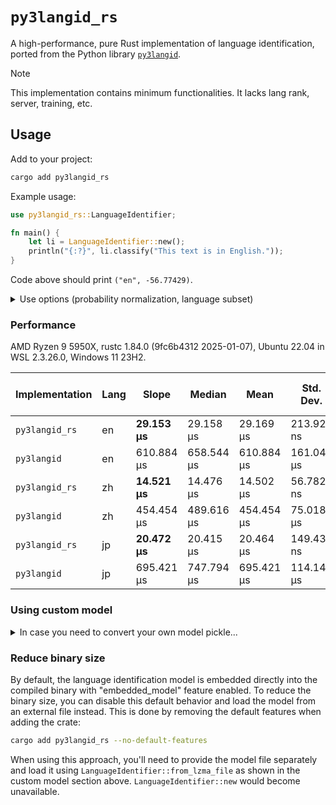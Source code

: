 # `py3langid_rs`

A high-performance, pure Rust implementation of language identification, ported from the Python library [`py3langid`](https://github.com/adbar/py3langid).

> [!NOTE]
> This implementation contains minimum functionalities. It lacks lang rank, server, training, etc.

## Usage

Add to your project:

```bash
cargo add py3langid_rs
```

Example usage:

```rust
use py3langid_rs::LanguageIdentifier; 

fn main() {
    let li = LanguageIdentifier::new();
    println("{:?}", li.classify("This text is in English."));
}
```

Code above should print `("en", -56.77429)`.


<details>
  <summary>Use options (probability normalization, language subset)</summary>

### Probability normalization

```rust
use py3langid_rs::LanguageIdentifier; 

fn main() {
    // normalization of probabilities to an interval between 0 and 1
    let li = LanguageIdentifier::new().with_norm_probs(true);
    println("{:?}", li.classify("This text is in English."));
    // should print `("en", 1.0)`
}    
```

### Language subset

```rust
use py3langid_rs::LanguageIdentifier; 

fn main() {
    let li = LanguageIdentifier::new()
        .with_norm_probs(true)
        .with_langs(["fr", "it", "tr"]);
    println("{:?}", li.classify("This won't be recognized properly."));
    // should print `("it", 0.97038305)`
}
```

Note that `with_langs` takes any container that implements `IntoIterator<Item = &str>`.

</details>

### Performance

AMD Ryzen 9 5950X, rustc 1.84.0 (9fc6b4312 2025-01-07), Ubuntu 22.04 in WSL 2.3.26.0, Windows 11 23H2.

|Implementation|Lang|Slope|Median|Mean|Std. Dev.|Speed up (Slope)|
|-|-|-|-|-|-|-|
|`py3langid_rs`|en|**29.153 µs**|29.158 µs|29.169 µs|213.92 ns|**20.954x**|
|`py3langid`|en|610.884 µs|658.544 µs|610.884 µs|161.042 µs|1.0x|
|`py3langid_rs`|zh|**14.521 µs**|14.476 µs|14.502 µs|56.782 ns|**31.296x**|
|`py3langid`|zh|454.454 µs|489.616 µs|454.454 µs|75.018 µs|1.0x|
|`py3langid_rs`|jp|**20.472 µs**|20.415 µs|20.464 µs|149.43 ns|**33.969x**|
|`py3langid`|jp|695.421 µs|747.794 µs|695.421 µs|114.144 µs|1.0x|

### Using custom model

<details>
  <summary>In case you need to convert your own model pickle...</summary>

The converted model is uploaded to git, thus normally you don't have to do this. Only do this when there's a model update in the upstream, or you have a customly trained model.

---

There's no easy way to directly load the original pickle. Thus, we must convert the pickle first.

### Set up environment

I'm using `uv` here due to it's super fast speed, you can also use other package managers.

```bash
uv venv
uv sync
```

### Run conversion script

```bash
uv run convert_pkl.py path/to/your/model.plzma path/to/output/folder
```

This would automatically create/overwrite file `model.bin` in the output folder. Then in rust, load like this:

```rust
use py3langid_rs::LanguageIdentifier; 

fn main() {
    let li = LanguageIdentifier::from_lzma_file("path/to/output/folder/model.bin").unwrap();
    println("{:?}", li.classify("This text is in English."));
}
```

</details>

### Reduce binary size

By default, the language identification model is embedded directly into the compiled binary with "embedded_model" feature enabled. To reduce the binary size, you can disable this default behavior and load the model from an external file instead. This is done by removing the default features when adding the crate:

```bash
cargo add py3langid_rs --no-default-features
```

When using this approach, you'll need to provide the model file separately and load it using `LanguageIdentifier::from_lzma_file` as shown in the custom model section above. `LanguageIdentifier::new` would become unavailable.
